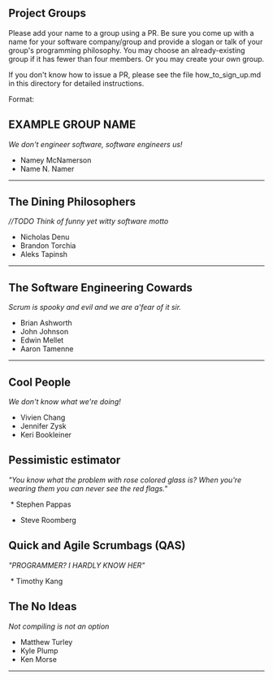 ## Project Groups

Please add your name to a group using a PR.  Be sure you come up with a name for your software company/group and provide a slogan or talk of your group's programming philosophy.  You may choose an already-existing group if it has fewer than four members.  Or you may create your own group.

If you don't know how to issue a PR, please see the file how_to_sign_up.md in this directory for detailed instructions.

Format:

## EXAMPLE GROUP NAME

_We don't engineer software, software engineers us!_

  * Namey McNamerson
  * Name N. Namer

----

## The Dining Philosophers

_//TODO Think of funny yet witty software motto_

  * Nicholas Denu
  * Brandon Torchia
  * Aleks Tapinsh

----

## The Software Engineering Cowards

_Scrum is spooky and evil and we are a'fear of it sir._

  * Brian Ashworth
  * John Johnson
  * Edwin Mellet
  * Aaron Tamenne

----

## Cool People

_We don't know what we're doing!_

  * Vivien Chang
  * Jennifer Zysk
  * Keri Bookleiner

## Pessimistic estimator

_"You know what the problem with rose colored glass is? When you're wearing them you can never see the red flags."_
  
  * Stephen Pappas
  * Steve Roomberg
  
## Quick and Agile Scrumbags (QAS)

_"PROGRAMMER? I HARDLY KNOW HER"_

  * Timothy Kang
  
## The No Ideas

_Not compiling is not an option_

  * Matthew Turley
  * Kyle Plump
  * Ken Morse

----